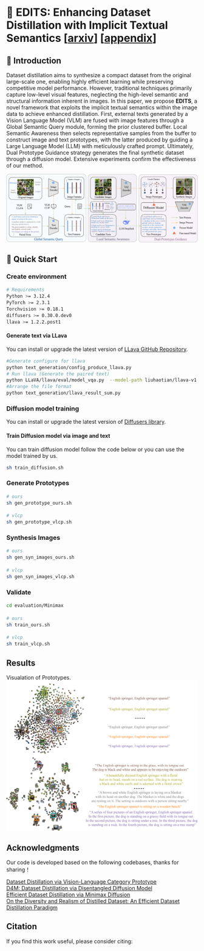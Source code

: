 # 📄 EDITS: Enhancing Dataset Distillation with Implicit Textual Semantics [**[arxiv](https://arxiv.org)**] [**[appendix](https://)**]  
## 📖 Introduction
Dataset distillation aims to synthesize a compact dataset from the original large-scale one, enabling highly efficient learning while preserving competitive model performance. However, traditional techniques primarily capture low-level visual features, neglecting the high-level semantic and structural information inherent in images. In this paper, we propose **EDITS**, a novel framework that exploits the implicit textual semantics within the image data to achieve enhanced distillation. First, external texts generated by a Vision Language Model (VLM) are fused with image features through a Global Semantic Query module, forming the prior clustered buffer. Local Semantic Awareness then selects representative samples from the buffer to construct image and text prototypes, with the latter produced by guiding a Large Language Model (LLM) with meticulously crafted prompt. Ultimately, Dual Prototype Guidance strategy generates the final synthetic dataset through a diffusion model. Extensive experiments confirm the effectiveness of our method.

![Overview of D⁴M](figure/overview.png)

## 🚀 Quick Start

### Create environment
```sh
# Requirements
Python >= 3.12.4
PyTorch >= 2.3.1
Torchvision >= 0.18.1
diffusers >= 0.30.0.dev0
llava >= 1.2.2.post1
```
#### Generate text via LLava
You can install or upgrade the latest version of [LLava GitHub Repository](https://github.com/haotian-liu/LLaVA).
```sh
#Generate configure for llava
python text_generation/config_produce_llava.py
# Run llava (Generate the paired text)
python LLaVA/llava/eval/model_vqa.py  --model-path liuhaotian/llava-v1.5-7b --question-file data/output.json  --image-folder    ImageWoof/train   --answers-file  data/answer-file-our.jsonl
#Arrange the file format
python text_generation/llava_result_sum.py
```
### Diffusion model training
You can install or upgrade the latest version of [Diffusers library](https://github.com/huggingface/diffusers/tree/main).

#### Train Diffusion model via image and text
You can train diffusion model follow the code below or you can use the model trained by us.
```sh
sh train_diffusion.sh
```

### Generate Prototypes

```sh
# ours
sh gen_prototype_ours.sh

# vlcp
sh gen_prototype_vlcp.sh
```

### Synthesis Images
```sh
# ours
sh gen_syn_images_ours.sh

# vlcp
sh gen_syn_images_vlcp.sh
```

### Validate
```sh
cd evaluation/Minimax

# ours
sh train_ours.sh

# vlcp
sh train_vlcp.sh
```
## Results
Visualation of Prototypes.<br>
![Overview of EDITS](figure/visualization.png)<br>

## Acknowledgments
Our code is developed based on the following codebases, thanks for sharing！<br>

[Dataset Distillation via Vision-Language Category Prototype](https://github.com/zou-yawen/Dataset-Distillation-via-Vision-Language-Category-Prototype/)<br>
[D4M: Dataset Distillation via Disentangled Diffusion Model](https://github.com/suduo94/D4M?tab=readme-ov-file#-acknowledgments)<br>
[Efficient Dataset Distillation via Minimax Diffusion](https://github.com/vimar-gu/MinimaxDiffusion)<br>
[On the Diversity and Realism of Distilled Dataset: An Efficient Dataset Distillation Paradigm](https://github.com/LINs-lab/RDED)

## Citation
If you find this work useful, please consider citing:

```bibtex

